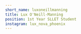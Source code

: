 ```yaml
---
short_name: luxoneillmanning
title: Lux O'Neill-Manning
position: 1st Year SLLET Student
instagram: lux_nova_phoenix
---
```

